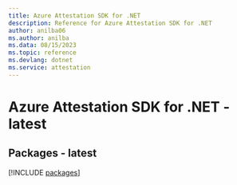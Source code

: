 ```yaml
---
title: Azure Attestation SDK for .NET
description: Reference for Azure Attestation SDK for .NET
author: anilba06
ms.author: anilba
ms.data: 08/15/2023
ms.topic: reference
ms.devlang: dotnet
ms.service: attestation
---
```

# Azure Attestation SDK for .NET - latest
## Packages - latest
[!INCLUDE [packages](attestation-index.md)]